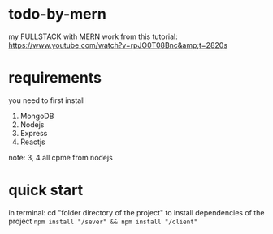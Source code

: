 # todo-by-mern
my FULLSTACK with MERN work from this tutorial: https://www.youtube.com/watch?v=rpJO0T08Bnc&amp;t=2820s

# requirements
you need to first install
1. MongoDB
2. Nodejs
3. Express
4. Reactjs

note: 3, 4 all cpme from nodejs

# quick start
in terminal: cd "folder directory of the project"
to install dependencies of the project
```npm install "/sever" && npm install "/client"```
